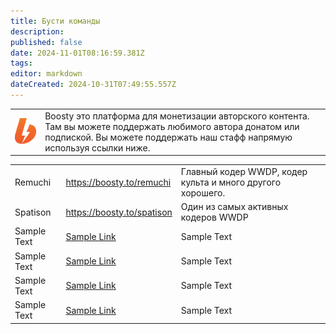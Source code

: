```yaml
---
title: Бусти команды
description: 
published: false
date: 2024-11-01T08:16:59.381Z
tags: 
editor: markdown
dateCreated: 2024-10-31T07:49:55.557Z
---
```


<table class="desc">
  <tr>
		<td><img src="/boosty.png" width="128"></td>
    <td>Boosty это платформа для монетизации авторского контента. Там вы можете поддержать любимого автора донатом или подпиской. Вы можете поддержать наш стафф напрямую используя ссылки ниже.</td>
	</tr>
</table>
<table class="peop">
	<tr>
    <td>Remuchi</td>
    <td><a href="	https://boosty.to/remuchi">https://boosty.to/remuchi</a></td>
    <td>Главный кодер WWDP, кодер культа и много другого хорошего.</td>
	</tr>
  <tr>
    <td>Spatison</td>
    <td><a href="https://boosty.to/spatison">https://boosty.to/spatison</a></td>
    <td>Один из самых активных кодеров WWDP</td>
	</tr>
  <tr>
    <td>Sample Text</td>
    <td><a href="">Sample Link</a></td>
    <td>Sample Text</td>
	</tr>
  <tr>
    <td>Sample Text</td>
    <td><a href="">Sample Link</a></td>
    <td>Sample Text</td>
	</tr>
  <tr>
    <td>Sample Text</td>
    <td><a href="">Sample Link</a></td>
    <td>Sample Text</td>
	</tr>
  <tr>
    <td>Sample Text</td>
    <td><a href="">Sample Link</a></td>
    <td>Sample Text</td>
	</tr>
</table>